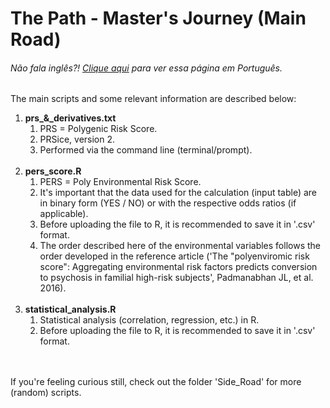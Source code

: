# The Path - Master's Journey (Main Road)

<h6> Não fala inglês?! <a href = "https://github.com/gosvnavarro/The_Path_Masters_Journey/blob/main/main_road/README.md">Clique aqui</a> para ver essa página em Português.</h6>

The main scripts and some relevant information are described below:
<br>
<ol>
    <li><b>prs_&_derivatives.txt</b>
    <ol>
        <li>PRS = Polygenic Risk Score.</li>
        <li>PRSice, version 2.</li>
        <li>Performed via the command line (terminal/prompt).</li>
    </ol>
    </li>
				<br>
    <li><b>pers_score.R</b>
				<ol>
        <li>PERS = Poly Environmental Risk Score.</li>
        <li>It's important that the data used for the calculation (input table) are in binary form (YES / NO) or with the respective odds ratios (if applicable).</li>
        <li>Before uploading the file to R, it is recommended to save it in '.csv' format.</li>
								<li>The order described here of the environmental variables follows the order developed in the reference article ('The "polyenviromic risk score": Aggregating environmental risk factors predicts conversion to psychosis in familial high-risk subjects', Padmanabhan JL, et al. 2016).</li>
    </ol>
				</li>
				<br>
    <li><b>statistical_analysis.R</b>
    <ol>
        <li>Statistical analysis (correlation, regression, etc.) in R.</li>
        <li>Before uploading the file to R, it is recommended to save it in '.csv' format.</li>
    </ol>
    </li>
</ol>
<br>
<br>
If you're feeling curious still, check out the folder 'Side_Road' for more (random) scripts.
